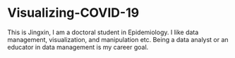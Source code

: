 # Visualizing-COVID-19

This is Jingxin, I am a doctoral student in Epidemiology.
I like data management, visualization, and manipulation etc.
Being a data analyst or an educator in data management is my career goal.
